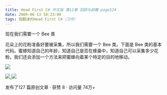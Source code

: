 ```yaml
---
title: Head First C# 中文版 第12章 回顾与前瞻 page524
date: 2009-06-13 10:23:00
tags: 我翻译的Head First C#（习作）
---
```

现在我们需要一个  Bee  类

  

花朵上的花粉准备好要被采集，所以我们需要一个  Bee  类。下面是  Bee
类的基本代码。蜜蜂知道自己的年龄，知道自己是否在蜂巢中，知道自己可以采集多少花粉。我们还会添加一个方法来把蜜蜂向着某个特定的目的地移动。

  

![](https://p-blog.csdn.net/images/p_blog_csdn_net/cuipengfei1/EntryImages/20090613/2009-06-13_10-10-10.jpg)



[ ![](https://profile.csdnimg.cn/5/2/5/3_cuipengfei1)
![](https://g.csdnimg.cn/static/user-reg-year/1x/11.png)
](https://blog.csdn.net/cuipengfei1)



发布了127 篇原创文章  ·  获赞 8  ·  访问量 74万+

